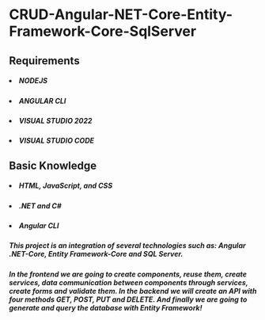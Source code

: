 # CRUD-Angular-NET-Core-Entity-Framework-Core-SqlServer

## Requirements

##### <li>NODEJS</li>
##### <li>ANGULAR CLI</li>
##### <li>VISUAL STUDIO 2022</li>
##### <li>VISUAL STUDIO CODE</li>

## Basic Knowledge

##### <li>HTML, JavaScript, and CSS</li>
##### <li>.NET and C#</li>
##### <li>Angular CLI</li>

##### This project is an integration of several technologies such as: Angular .NET-Core, Entity Framework-Core and SQL Server. 
##### In the frontend we are going to create components, reuse them, create services, data communication between components through services, create forms and validate them. In the backend we will create an API with four methods GET, POST, PUT and DELETE. And finally we are going to generate and query the database with Entity Framework!
